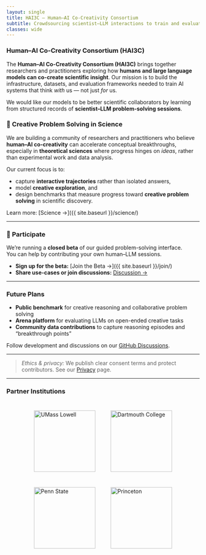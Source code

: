 ```yaml
---
layout: single
title: HAI3C — Human–AI Co-Creativity Consortium
subtitle: Crowdsourcing scientist–LLM interactions to train and evaluate creative reasoning
classes: wide
---
```


### Human–AI Co-Creativity Consortium (HAI3C)

The **Human–AI Co-Creativity Consortium (HAI3C)** brings together researchers and practitioners exploring how **humans and large language models can co-create scientific insight**.  Our mission is to build the infrastructure, datasets, and evaluation frameworks needed to train AI systems that think *with* us — not just *for* us. 

We would like our models to be better scientific collaborators by learning from structured records of **scientist–LLM problem-solving sessions**.

### 🧠 Creative Problem Solving in Science

We are building a community of researchers and practitioners who believe **human–AI co-creativity** can accelerate conceptual breakthroughs, especially in **theoretical sciences** where progress hinges on *ideas*, rather than experimental work and data analysis.

Our current focus is to:

- capture **interactive trajectories** rather than isolated answers,  
- model **creative exploration**, and  
- design benchmarks that measure progress toward **creative problem solving** in scientific discovery.

Learn more: [Science →]({{ site.baseurl }}/science/)

---

### 🚀 Participate

We’re running a **closed beta** of our guided problem-solving interface.  
You can help by contributing your own human–LLM sessions.

- **Sign up for the beta:** [Join the Beta →]({{ site.baseurl }}/join/)  
- **Share use-cases or join discussions:** [Discussion →](https://github.com/text-machine-lab/hai3c/discussions)  

---

### Future Plans

- **Public benchmark** for creative reasoning and collaborative problem solving  
- **Arena platform** for evaluating LLMs on open-ended creative tasks  
- **Community data contributions** to capture reasoning episodes and “breakthrough points”  

Follow development and discussions on our [GitHub Discussions](https://github.com/text-machine-lab/hai3c/discussions).

---

> *Ethics & privacy:* We publish clear consent terms and protect contributors. See our [Privacy](/privacy/) page.


---

### Partner Institutions

<div style="display: flex; flex-wrap: wrap; align-items: center; justify-content: center; gap: 40px; margin: 40px 0;">
  <img src="{{ site.baseurl }}/assets/images/umass-lowell-logo.png" alt="UMass Lowell" style="height: 160px;">
  <img src="{{ site.baseurl }}/assets/images/dartmouth-logo.png" alt="Dartmouth College" style="height: 160px;">
  <img src="{{ site.baseurl }}/assets/images/penn-state-logo.png" alt="Penn State" style="height: 160px;">
  <img src="{{ site.baseurl }}/assets/images/princeton-logo.png" alt="Princeton" style="height: 160px;">
</div>
